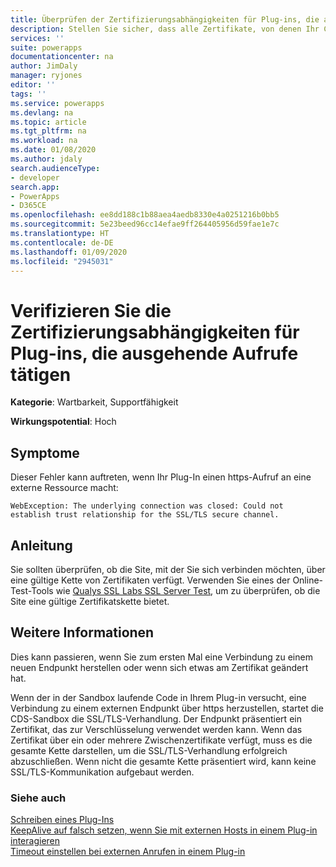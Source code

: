 ```yaml
---
title: Überprüfen der Zertifizierungsabhängigkeiten für Plug-ins, die ausgehende Aufrufe tätigen | Microsoft Docs
description: Stellen Sie sicher, dass alle Zertifikate, von denen Ihr Code für ausgehende Anrufe abhängt, über eine gültige Kette von Zertifikaten verfügen.
services: ''
suite: powerapps
documentationcenter: na
author: JimDaly
manager: ryjones
editor: ''
tags: ''
ms.service: powerapps
ms.devlang: na
ms.topic: article
ms.tgt_pltfrm: na
ms.workload: na
ms.date: 01/08/2020
ms.author: jdaly
search.audienceType:
- developer
search.app:
- PowerApps
- D365CE
ms.openlocfilehash: ee8dd188c1b88aea4aedb8330e4a0251216b0bb5
ms.sourcegitcommit: 5e23beed96cc14efae9ff264405956d59fae1e7c
ms.translationtype: HT
ms.contentlocale: de-DE
ms.lasthandoff: 01/09/2020
ms.locfileid: "2945031"
---
```

# <a name="verify-certification-dependencies-for-plug-ins-making-outbound-calls"></a>Verifizieren Sie die Zertifizierungsabhängigkeiten für Plug-ins, die ausgehende Aufrufe tätigen

**Kategorie**: Wartbarkeit, Supportfähigkeit

**Wirkungspotential**: Hoch

<a name='symptoms'></a>

## <a name="symptoms"></a>Symptome

Dieser Fehler kann auftreten, wenn Ihr Plug-In einen https-Aufruf an eine externe Ressource macht:

`WebException: The underlying connection was closed: Could not establish trust relationship for the SSL/TLS secure channel.`


<a name='guidance'></a>

## <a name="guidance"></a>Anleitung

Sie sollten überprüfen, ob die Site, mit der Sie sich verbinden möchten, über eine gültige Kette von Zertifikaten verfügt. Verwenden Sie eines der Online-Test-Tools wie [Qualys SSL Labs SSL Server Test](https://www.ssllabs.com/ssltest/analyze.html), um zu überprüfen, ob die Site eine gültige Zertifikatskette bietet.


<a name='additional'></a>

## <a name="additional-information"></a>Weitere Informationen

Dies kann passieren, wenn Sie zum ersten Mal eine Verbindung zu einem neuen Endpunkt herstellen oder wenn sich etwas am Zertifikat geändert hat.

Wenn der in der Sandbox laufende Code in Ihrem Plug-in versucht, eine Verbindung zu einem externen Endpunkt über https herzustellen, startet die CDS-Sandbox die SSL/TLS-Verhandlung. Der Endpunkt präsentiert ein Zertifikat, das zur Verschlüsselung verwendet werden kann. Wenn das Zertifikat über ein oder mehrere Zwischenzertifikate verfügt, muss es die gesamte Kette darstellen, um die SSL/TLS-Verhandlung erfolgreich abzuschließen. Wenn nicht die gesamte Kette präsentiert wird, kann keine SSL/TLS-Kommunikation aufgebaut werden. 




<a name='seealso'></a>

### <a name="see-also"></a>Siehe auch

[Schreiben eines Plug-Ins](../../write-plug-in.md) <br /> 
[KeepAlive auf falsch setzen, wenn Sie mit externen Hosts in einem Plug-in interagieren](set-keepalive-false-interacting-external-hosts-plugin.md)<br /> 
[Timeout einstellen bei externen Anrufen in einem Plug-in](set-timeout-for-external-calls-from-plug-ins.md)